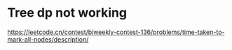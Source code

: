# Tree dp not working

https://leetcode.cn/contest/biweekly-contest-136/problems/time-taken-to-mark-all-nodes/description/

